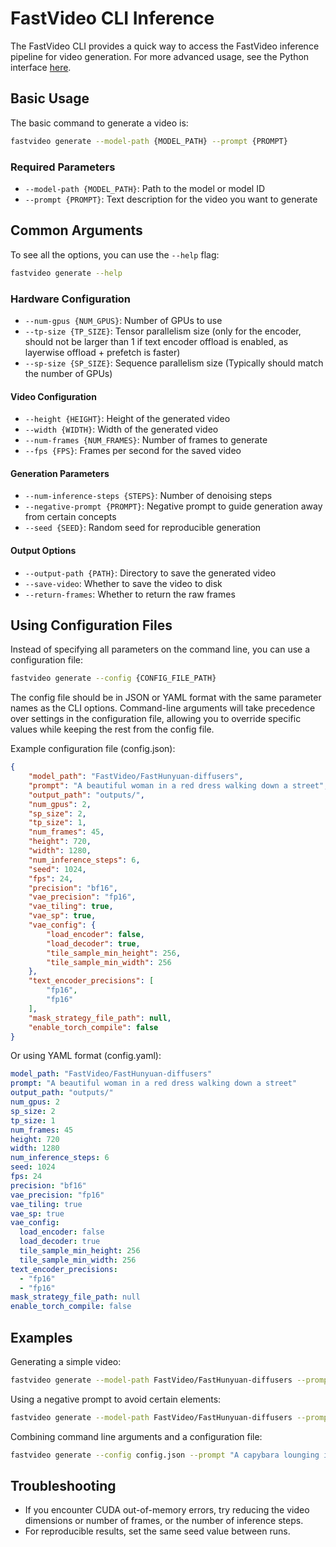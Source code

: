 # FastVideo CLI Inference

The FastVideo CLI provides a quick way to access the FastVideo inference pipeline for video generation. For more advanced usage,
see the Python interface [here](https://hao-ai-lab.github.io/FastVideo/inference/examples/basic.html).

## Basic Usage

The basic command to generate a video is:

```bash
fastvideo generate --model-path {MODEL_PATH} --prompt {PROMPT}
```

### Required Parameters

- `--model-path {MODEL_PATH}`: Path to the model or model ID
- `--prompt {PROMPT}`: Text description for the video you want to generate

## Common Arguments

To see all the options, you can use the `--help` flag:

```bash
fastvideo generate --help
```

### Hardware Configuration

- `--num-gpus {NUM_GPUS}`: Number of GPUs to use
- `--tp-size {TP_SIZE}`: Tensor parallelism size (only for the encoder, should not be larger than 1 if text encoder offload is enabled, as layerwise offload + prefetch is faster)
- `--sp-size {SP_SIZE}`: Sequence parallelism size (Typically should match the number of GPUs)

#### Video Configuration

- `--height {HEIGHT}`: Height of the generated video
- `--width {WIDTH}`: Width of the generated video
- `--num-frames {NUM_FRAMES}`: Number of frames to generate
- `--fps {FPS}`: Frames per second for the saved video

#### Generation Parameters

- `--num-inference-steps {STEPS}`: Number of denoising steps
- `--negative-prompt {PROMPT}`: Negative prompt to guide generation away from certain concepts
- `--seed {SEED}`: Random seed for reproducible generation

#### Output Options

- `--output-path {PATH}`: Directory to save the generated video
- `--save-video`: Whether to save the video to disk
- `--return-frames`: Whether to return the raw frames

## Using Configuration Files

Instead of specifying all parameters on the command line, you can use a configuration file:

```bash
fastvideo generate --config {CONFIG_FILE_PATH}
```

The config file should be in JSON or YAML format with the same parameter names as the CLI options. Command-line arguments will take precedence over settings in the configuration file, allowing you to override specific values while keeping the rest from the config file.

Example configuration file (config.json):

```json
{
    "model_path": "FastVideo/FastHunyuan-diffusers",
    "prompt": "A beautiful woman in a red dress walking down a street",
    "output_path": "outputs/",
    "num_gpus": 2,
    "sp_size": 2,
    "tp_size": 1,
    "num_frames": 45,
    "height": 720,
    "width": 1280,
    "num_inference_steps": 6,
    "seed": 1024,
    "fps": 24,
    "precision": "bf16",
    "vae_precision": "fp16",
    "vae_tiling": true,
    "vae_sp": true,
    "vae_config": {
        "load_encoder": false,
        "load_decoder": true,
        "tile_sample_min_height": 256,
        "tile_sample_min_width": 256
    },
    "text_encoder_precisions": [
        "fp16",
        "fp16"
    ],
    "mask_strategy_file_path": null,
    "enable_torch_compile": false
}
```

Or using YAML format (config.yaml):

```yaml
model_path: "FastVideo/FastHunyuan-diffusers"
prompt: "A beautiful woman in a red dress walking down a street"
output_path: "outputs/"
num_gpus: 2
sp_size: 2
tp_size: 1
num_frames: 45
height: 720
width: 1280
num_inference_steps: 6
seed: 1024
fps: 24
precision: "bf16"
vae_precision: "fp16"
vae_tiling: true
vae_sp: true
vae_config:
  load_encoder: false
  load_decoder: true
  tile_sample_min_height: 256
  tile_sample_min_width: 256
text_encoder_precisions:
  - "fp16"
  - "fp16"
mask_strategy_file_path: null
enable_torch_compile: false
```

## Examples

Generating a simple video:

```bash
fastvideo generate --model-path FastVideo/FastHunyuan-diffusers --prompt "A cat playing with a ball of yarn" --num-frames 45 --height 720 --width 1280 --num-inference-steps 6 --seed 1024 --output-path outputs/
```

Using a negative prompt to avoid certain elements:

```bash
fastvideo generate --model-path FastVideo/FastHunyuan-diffusers --prompt "A beautiful forest landscape" --negative-prompt "people, buildings, roads"
```

Combining command line arguments and a configuration file:

```bash
fastvideo generate --config config.json --prompt "A capybara lounging in a hammock"
```

## Troubleshooting

- If you encounter CUDA out-of-memory errors, try reducing the video dimensions or number of frames, or the number of inference steps.
- For reproducible results, set the same seed value between runs.
